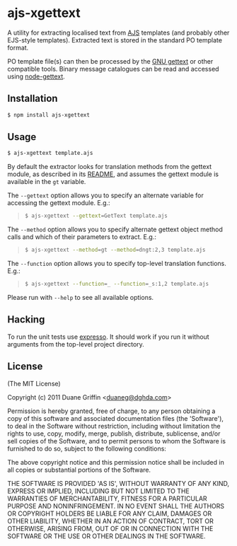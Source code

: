 # ajs-xgettext

A utility for extracting localised text from [AJS](https://github.com/kainosnoema/ajs) templates (and probably other EJS-style templates). Extracted text is stored in the standard PO template format.

PO template file(s) can then be processed by the [GNU gettext](http://www.gnu.org/software/gettext/manual/gettext.html) or other compatible tools. Binary message catalogues can be read and accessed using [node-gettext](https://github.com/andris9/node-gettext).

## Installation

```` bash
$ npm install ajs-xgettext
````

## Usage

```` bash
$ ajs-xgettext template.ajs
````

By default the extractor looks for translation methods from the gettext module, as described in its [README](https://github.com/andris9/node-gettext/blob/master/README.md), and assumes the gettext module is available in the ````gt```` variable.

The ````--gettext```` option allows you to specify an alternate variable for accessing the gettext module. E.g.:

> ```` bash
> $ ajs-xgettext --gettext=GetText template.ajs
> ````

The ````--method```` option allows you to specify alternate gettext object method calls and which of their parameters to extract. E.g.:

> ```` bash
> $ ajs-xgettext --method=gt --method=dngt:2,3 template.ajs
> ````

The ````--function```` option allows you to specify top-level translation functions. E.g.:

> ```` bash
> $ ajs-xgettext --function=_ --function=_s:1,2 template.ajs
> ````

Please run with ````--help```` to see all available options.

## Hacking

To run the unit tests use [expresso](http://visionmedia.github.com/expresso/). It should work if you run it without arguments from the top-level project directory.

## License

(The MIT License)

Copyright (c) 2011 Duane Griffin &lt;duaneg@dghda.com&gt;

Permission is hereby granted, free of charge, to any person obtaining
a copy of this software and associated documentation files (the
'Software'), to deal in the Software without restriction, including
without limitation the rights to use, copy, modify, merge, publish,
distribute, sublicense, and/or sell copies of the Software, and to
permit persons to whom the Software is furnished to do so, subject to
the following conditions:

The above copyright notice and this permission notice shall be
included in all copies or substantial portions of the Software.

THE SOFTWARE IS PROVIDED 'AS IS', WITHOUT WARRANTY OF ANY KIND,
EXPRESS OR IMPLIED, INCLUDING BUT NOT LIMITED TO THE WARRANTIES OF
MERCHANTABILITY, FITNESS FOR A PARTICULAR PURPOSE AND NONINFRINGEMENT.
IN NO EVENT SHALL THE AUTHORS OR COPYRIGHT HOLDERS BE LIABLE FOR ANY
CLAIM, DAMAGES OR OTHER LIABILITY, WHETHER IN AN ACTION OF CONTRACT,
TORT OR OTHERWISE, ARISING FROM, OUT OF OR IN CONNECTION WITH THE
SOFTWARE OR THE USE OR OTHER DEALINGS IN THE SOFTWARE.


